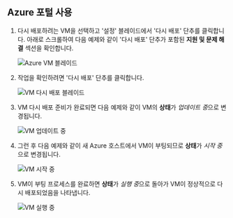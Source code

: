 ## Azure 포털 사용

1. 다시 배포하려는 VM을 선택하고 '설정' 블레이드에서 '다시 배포' 단추를 클릭합니다. 아래로 스크롤하여 다음 예제와 같이 '다시 배포' 단추가 포함된 **지원 및 문제 해결** 섹션을 확인합니다.

	![Azure VM 블레이드](./media/virtual-machines-common-redeploy-to-new-node/vmoverview.png)

2. 작업을 확인하려면 '다시 배포' 단추를 클릭합니다.

	![VM 다시 배포 블레이드](./media/virtual-machines-common-redeploy-to-new-node/redeployvm.png)

3. VM 다시 배포 준비가 완료되면 다음 예제와 같이 VM의 **상태**가 *업데이트 중*으로 변경됩니다.

	![VM 업데이트 중](./media/virtual-machines-common-redeploy-to-new-node/vmupdating.png)

4. 그런 후 다음 예제와 같이 새 Azure 호스트에서 VM이 부팅되므로 **상태**가 *시작 중*으로 변경됩니다.

	![VM 시작 중](./media/virtual-machines-common-redeploy-to-new-node/vmstarting.png)

5. VM이 부팅 프로세스를 완료하면 **상태**가 *실행 중*으로 돌아가 VM이 정상적으로 다시 배포되었음을 나타냅니다.

	![VM 실행 중](./media/virtual-machines-common-redeploy-to-new-node/vmrunning.png)

<!---HONumber=AcomDC_0921_2016-->